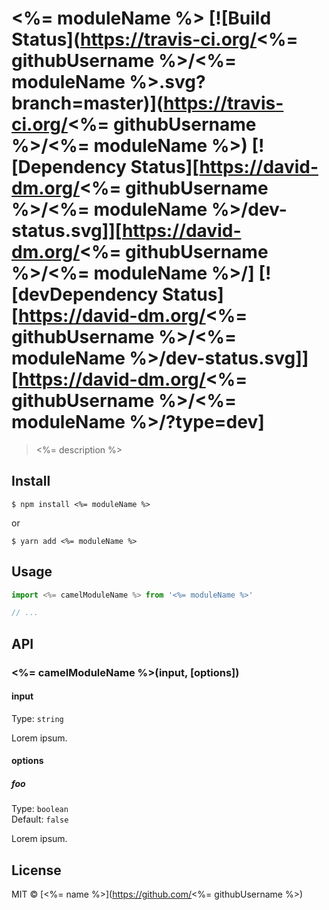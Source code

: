 # <%= moduleName %> [![Build Status](https://travis-ci.org/<%= githubUsername %>/<%= moduleName %>.svg?branch=master)](https://travis-ci.org/<%= githubUsername %>/<%= moduleName %>) [![Dependency Status][https://david-dm.org/<%= githubUsername %>/<%= moduleName %>/dev-status.svg]][https://david-dm.org/<%= githubUsername %>/<%= moduleName %>/] [![devDependency Status][https://david-dm.org/<%= githubUsername %>/<%= moduleName %>/dev-status.svg]][https://david-dm.org/<%= githubUsername %>/<%= moduleName %>/?type=dev]

> <%= description %>


## Install

```
$ npm install <%= moduleName %>
```
or
```
$ yarn add <%= moduleName %>
```


## Usage

```js
import <%= camelModuleName %> from '<%= moduleName %>'

// ...
```


## API

### <%= camelModuleName %>(input, [options])

#### input

Type: `string`

Lorem ipsum.

#### options

##### foo

Type: `boolean`<br>
Default: `false`

Lorem ipsum.


## License

MIT © [<%= name %>](https://github.com/<%= githubUsername %>)
